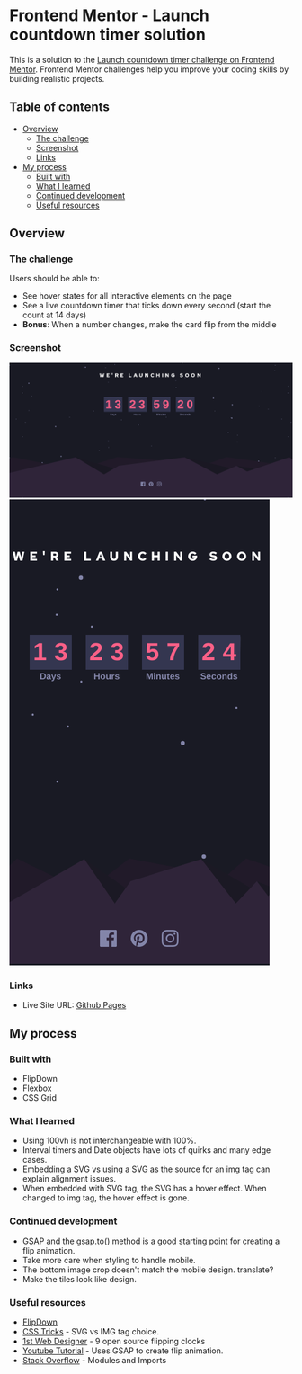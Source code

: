 # Frontend Mentor - Launch countdown timer solution

This is a solution to the [Launch countdown timer challenge on Frontend Mentor](https://www.frontendmentor.io/challenges/launch-countdown-timer-N0XkGfyz-). Frontend Mentor challenges help you improve your coding skills by building realistic projects. 

## Table of contents

- [Overview](#overview)
  - [The challenge](#the-challenge)
  - [Screenshot](#screenshot)
  - [Links](#links)
- [My process](#my-process)
  - [Built with](#built-with)
  - [What I learned](#what-i-learned)
  - [Continued development](#continued-development)
  - [Useful resources](#useful-resources)

## Overview

### The challenge

Users should be able to:

- See hover states for all interactive elements on the page
- See a live countdown timer that ticks down every second (start the count at 14 days)
- **Bonus**: When a number changes, make the card flip from the middle

### Screenshot

![](./screenshot-desktop.png)
![](./screenshot-mobile.png)

### Links

- Live Site URL: [Github Pages](https://jdegand.github.io/launch-countdown-timer/)

## My process

### Built with

- FlipDown
- Flexbox
- CSS Grid

### What I learned

- Using 100vh is not interchangeable with 100%.
- Interval timers and Date objects have lots of quirks and many edge cases.  
- Embedding a SVG vs using a SVG as the source for an img tag can explain alignment issues.
- When embedded with SVG tag, the SVG has a hover effect.  When changed to img tag, the hover effect is gone.

### Continued development

- GSAP and the gsap.to() method is a good starting point for creating a flip animation.
- Take more care when styling to handle mobile.
- The bottom image crop doesn't match the mobile design. translate? 
- Make the tiles look like design. 
     

### Useful resources

- [FlipDown](https://github.com/PButcher/flipdown#flipdown)
- [CSS Tricks](https://css-tricks.com/change-color-of-svg-on-hover/) - SVG vs IMG tag choice.
- [1st Web Designer](https://1stwebdesigner.com/9-free-open-source-flipping-clocks-using-css-javascript/) - 9 open source flipping clocks
- [Youtube Tutorial](https://www.youtube.com/watch?v=t56nSwjozf0) - Uses GSAP to create flip animation.
- [Stack Overflow](https://stackoverflow.com/questions/50176740/how-to-import-library-which-is-not-module-in-webpack) - Modules and Imports
